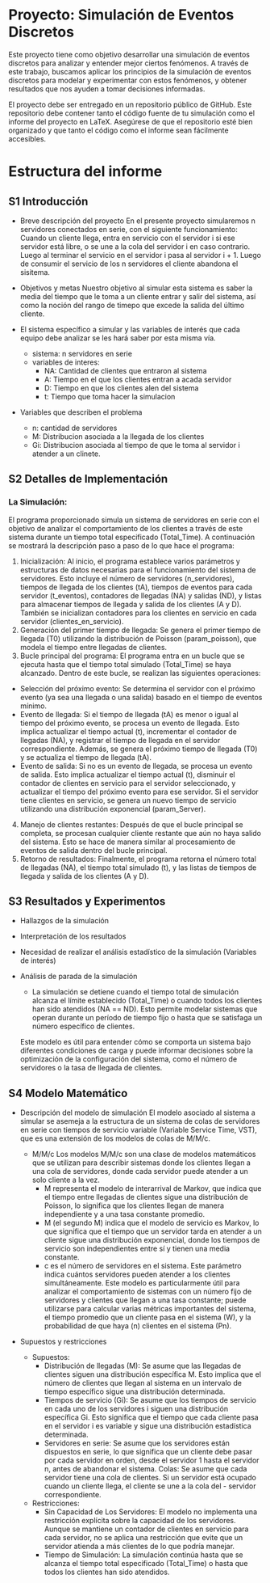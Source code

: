 # Proyecto: Simulación de Eventos Discretos

Este proyecto tiene como objetivo desarrollar una simulación de eventos discretos para analizar y entender mejor ciertos fenómenos. A través de este trabajo, buscamos aplicar los principios de la simulación de eventos discretos para modelar y experimentar con estos fenómenos, y obtener resultados que nos ayuden a tomar decisiones informadas.

El proyecto debe ser entregado en un repositorio público de GitHub. Este repositorio debe contener tanto el código fuente de tu simulación como el informe del proyecto en LaTeX. Asegúrese de que el repositorio esté bien organizado y que tanto el código como el informe sean fácilmente accesibles.

# Estructura del informe

## S1 Introducción

- Breve descripción del proyecto
    En el presente proyecto simularemos n servidores conectados en serie, con el siguiente funcionamiento:
    Cuando un cliente llega, entra en servicio con el servidor i si ese servidor está libre, o se une a la cola del servidor i en caso contrario. Luego al terminar el servicio en el servidor i pasa al servidor i + 1. Luego de consumir el servicio de los n servidores el cliente abandona el sisitema.

- Objetivos y metas
    Nuestro objetivo al simular esta sistema es saber la media del tiempo que le toma a un cliente entrar y salir del sistema, así como la noción del rango de timepo que excede la salida del último cliente.

- El sistema específico a simular y las variables de interés que cada equipo debe analizar se les hará saber por esta misma vía.
    - sistema: n servidores en serie
    - variables de interes: 
        - NA: Cantidad de clientes que entraron al sistema
        - A: Tiempo en el que los clientes entran a acada servidor
        - D: Tiempo en que los clientes alen del sistema
        - t: Tiempo que toma hacer la simulacion

- Variables que describen el problema
    - n: cantidad de servidores
    - M: Distribucion asociada a la llegada de los clientes
    - Gi: Distribucion asociada al tiempo de que le toma al servidor i atender a un clinete.
    

## S2 Detalles de Implementación

### La Simulación:
El programa proporcionado simula un sistema de servidores en serie con el objetivo de analizar el comportamiento de los clientes a través de este sistema durante un tiempo total especificado (Total_Time). A continuación se mostrará la descripción paso a paso de lo que hace el programa:

1. Inicialización: Al inicio, el programa establece varios parámetros y estructuras de datos necesarias para el funcionamiento del sistema de servidores. Esto incluye el número de servidores (n_servidores), tiempos de llegada de los clientes (tA), tiempos de eventos para cada servidor (t_eventos), contadores de llegadas (NA) y salidas (ND), y listas para almacenar tiempos de llegada y salida de los clientes (A y D). También se inicializan contadores para los clientes en servicio en cada servidor (clientes_en_servicio).
2. Generación del primer tiempo de llegada: Se genera el primer tiempo de llegada (T0) utilizando la distribución de Poisson (param_poisson), que modela el tiempo entre llegadas de clientes.
3. Bucle principal del programa: El programa entra en un bucle que se ejecuta hasta que el tiempo total simulado (Total_Time) se haya alcanzado. Dentro de este bucle, se realizan las siguientes operaciones:
- Selección del próximo evento: Se determina el servidor con el próximo evento (ya sea una llegada o una salida) basado en el tiempo de eventos mínimo.
- Evento de llegada: Si el tiempo de llegada (tA) es menor o igual al tiempo del próximo evento, se procesa un evento de llegada. Esto implica actualizar el tiempo actual (t), incrementar el contador de llegadas (NA), y registrar el tiempo de llegada en el servidor correspondiente. Además, se genera el próximo tiempo de llegada (T0) y se actualiza el tiempo de llegada (tA).
- Evento de salida: Si no es un evento de llegada, se procesa un evento de salida. Esto implica actualizar el tiempo actual (t), disminuir el contador de clientes en servicio para el servidor seleccionado, y actualizar el tiempo del próximo evento para ese servidor. Si el servidor tiene clientes en servicio, se genera un nuevo tiempo de servicio utilizando una distribución exponencial (param_Server).
4. Manejo de clientes restantes: Después de que el bucle principal se completa, se procesan cualquier cliente restante que aún no haya salido del sistema. Esto se hace de manera similar al procesamiento de eventos de salida dentro del bucle principal.
5. Retorno de resultados: Finalmente, el programa retorna el número total de llegadas (NA), el tiempo total simulado (t), y las listas de tiempos de llegada y salida de los clientes (A y D).

## S3 Resultados y Experimentos

- Hallazgos de la simulación
- Interpretación de los resultados
- Necesidad de realizar el análisis estadístico de la simulación (Variables de interés)
- Análisis de parada de la simulación
    - La simulación se detiene cuando el tiempo total de simulación alcanza el límite establecido (Total_Time) o cuando todos los clientes han sido atendidos (NA == ND). Esto permite modelar sistemas que operan durante un período de tiempo fijo o hasta que se satisfaga un número específico de clientes.

    Este modelo es útil para entender cómo se comporta un sistema bajo diferentes condiciones de carga y puede informar decisiones sobre la optimización de la  configuración del sistema, como el número de servidores o la tasa de llegada de clientes.

## S4 Modelo Matemático

- Descripción del modelo de simulación
    El modelo asociado al sistema a simular se asemeja a la estructura de un sistema de colas de servidores en serie con tiempos de servicio variable (Variable Service Time, VST), que es una extensión de los modelos de colas de M/M/c.

    - M/M/c 
        Los modelos M/M/c son una clase de modelos matemáticos que se utilizan para describir sistemas donde los clientes llegan a una cola de servidores, donde    cada servidor puede atender a un solo cliente a la vez.
        - M representa el modelo de interarrival de Markov, que indica que el tiempo entre llegadas de clientes sigue una distribución de Poisson, lo significa que los clientes llegan de manera independiente y a una tasa constante promedio.
        - M (el segundo M) indica que el modelo de servicio es Markov, lo que significa que el tiempo que un servidor tarda en atender a un cliente sigue una distribución exponencial, donde los tiempos de servicio son independientes entre sí y tienen una media constante.
        - c es el número de servidores en el sistema. Este parámetro indica cuántos servidores pueden atender a los clientes simultáneamente.
        Este modelo es particularmente útil para analizar el comportamiento de sistemas con un número fijo de servidores y clientes que llegan a una tasa constante; puede utilizarse para calcular varias métricas importantes del sistema, el tiempo promedio que un cliente pasa en el sistema (W), y la probabilidad de que haya (n) clientes en el sistema (Pn).

- Supuestos y restricciones
    - Supuestos:
        - Distribución de llegadas (M): Se asume que las llegadas de clientes siguen una distribución específica M. Esto implica que el número de clientes que llegan al  sistema en un intervalo de tiempo específico sigue una distribución determinada.
        - Tiempos de servicio (Gi): Se asume que los tiempos de servicio en cada uno de los servidores i siguen una distribución específica Gi. Esto significa que    el     tiempo que cada cliente pasa en el servidor i es variable y sigue una distribución estadística determinada.
        - Servidores en serie: Se asume que los servidores están dispuestos en serie, lo que significa que un cliente debe pasar por cada servidor en orden, desde    el     servidor 1 hasta el servidor n, antes de abandonar el sistema.
        Colas: Se asume que cada servidor tiene una cola de clientes. Si un servidor está ocupado cuando un cliente llega, el cliente se une a la cola del  - servidor     correspondiente.
    - Restricciones:
        - Sin Capacidad de Los Servidores: El modelo no implementa una restricción explícita sobre la capacidad de los servidores. Aunque se mantiene un contador de      clientes en servicio para cada servidor, no se aplica una restricción que evite que un servidor atienda a más clientes de lo que podría manejar.
        - Tiempo de Simulación: La simulación continúa hasta que se alcanza el tiempo total especificado (Total_Time) o hasta que todos los clientes han sido atendidos.
    